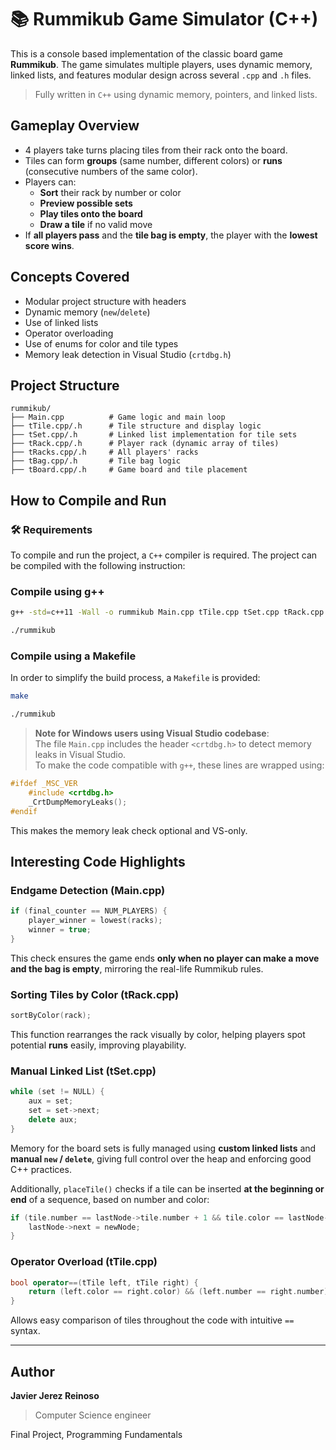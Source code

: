 # 📚 Rummikub Game Simulator (C++)

This is a console based implementation of the classic board game **Rummikub**. The game simulates multiple players, uses dynamic memory, linked lists, and features modular design across several `.cpp` and `.h` files.

> Fully written in `C++` using dynamic memory, pointers, and linked lists.

## Gameplay Overview

- 4 players take turns placing tiles from their rack onto the board.
- Tiles can form **groups** (same number, different colors) or **runs** (consecutive numbers of the same color).
- Players can:
  - **Sort** their rack by number or color
  - **Preview possible sets**
  - **Play tiles onto the board**
  - **Draw a tile** if no valid move
- If **all players pass** and the **tile bag is empty**, the player with the **lowest score wins**.

## Concepts Covered

- Modular project structure with headers
- Dynamic memory (`new`/`delete`)
- Use of linked lists 
- Operator overloading
- Use of enums for color and tile types
- Memory leak detection in Visual Studio (`crtdbg.h`)

## Project Structure

```
rummikub/
├── Main.cpp          # Game logic and main loop
├── tTile.cpp/.h      # Tile structure and display logic
├── tSet.cpp/.h       # Linked list implementation for tile sets
├── tRack.cpp/.h      # Player rack (dynamic array of tiles)
├── tRacks.cpp/.h     # All players' racks
├── tBag.cpp/.h       # Tile bag logic
├── tBoard.cpp/.h     # Game board and tile placement
```

## How to Compile and Run

### 🛠️ Requirements

To compile and run the project, a `C++` compiler is required. The project can be compiled with the following instruction:

### Compile using g++

```bash
g++ -std=c++11 -Wall -o rummikub Main.cpp tTile.cpp tSet.cpp tRack.cpp tRacks.cpp tBag.cpp tBoard.cpp

./rummikub
```

### Compile using a Makefile
In order to simplify the build process, a `Makefile` is provided:

```bash
make

./rummikub
```

> **Note for Windows users using Visual Studio codebase**:  
> The file `Main.cpp` includes the header `<crtdbg.h>` to detect memory leaks in Visual Studio.  
> To make the code compatible with `g++`, these lines are wrapped using:

```cpp
#ifdef _MSC_VER
    #include <crtdbg.h>
    _CrtDumpMemoryLeaks();
#endif
```

This makes the memory leak check optional and VS-only.

## Interesting Code Highlights

### Endgame Detection (Main.cpp)

```cpp
if (final_counter == NUM_PLAYERS) {
    player_winner = lowest(racks);
    winner = true;
}
```

This check ensures the game ends **only when no player can make a move and the bag is empty**, mirroring the real-life Rummikub rules.

### Sorting Tiles by Color (tRack.cpp)

```cpp
sortByColor(rack);
```

This function rearranges the rack visually by color, helping players spot potential **runs** easily, improving playability.

### Manual Linked List (tSet.cpp)

```cpp
while (set != NULL) {
    aux = set;
    set = set->next;
    delete aux;
}
```

Memory for the board sets is fully managed using **custom linked lists** and **manual `new` / `delete`**, giving full control over the heap and enforcing good C++ practices.

Additionally, `placeTile()` checks if a tile can be inserted **at the beginning or end** of a sequence, based on number and color:

```cpp
if (tile.number == lastNode->tile.number + 1 && tile.color == lastNode->tile.color) {
    lastNode->next = newNode;
}
```

### Operator Overload (tTile.cpp)

```cpp
bool operator==(tTile left, tTile right) {
    return (left.color == right.color) && (left.number == right.number);
}
```

Allows easy comparison of tiles throughout the code with intuitive `==` syntax.

---

## Author

**Javier Jerez Reinoso**  
> Computer Science engineer

Final Project, Programming Fundamentals

